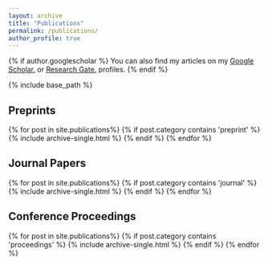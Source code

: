 ```yaml
---
layout: archive
title: "Publications"
permalink: /publications/
author_profile: true
---
```


{% if author.googlescholar %}
  You can also find my articles on my <u><a href="{{author.googlescholar}}">Google Scholar</a>.</u> or <u><a href="{{author.researchgate}}">Research Gate</a>.</u> profiles.
{% endif %}

{% include base_path %}

Preprints
--------------
{% for post in site.publications%}
	{% if post.category contains 'preprint' %}
		{% include archive-single.html %}
	{% endif %}
{% endfor %}

Journal Papers
--------------
{% for post in site.publications%}
	{% if post.category contains 'journal' %}
		{% include archive-single.html %}
	{% endif %}
{% endfor %}

Conference Proceedings
--------------
{% for post in site.publications%}
	{% if post.category contains 'proceedings' %}
		{% include archive-single.html %}
	{% endif %}
{% endfor %}
